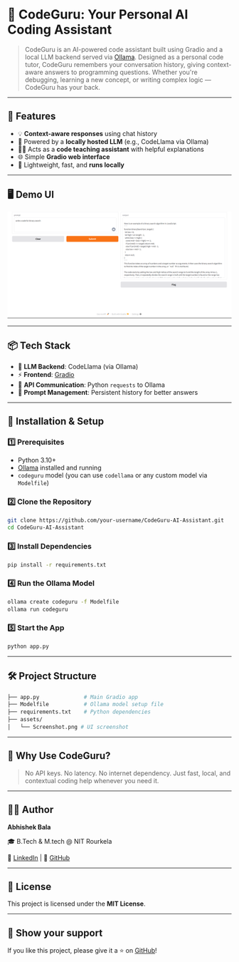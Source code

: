 # 🤖 CodeGuru: Your Personal AI Coding Assistant

> CodeGuru is an AI-powered code assistant built using Gradio and a local LLM backend served via [Ollama](https://ollama.com). Designed as a personal code tutor, CodeGuru remembers your conversation history, giving context-aware answers to programming questions. Whether you're debugging, learning a new concept, or writing complex logic — CodeGuru has your back.

---

## 🚀 Features

- 💡 **Context-aware responses** using chat history
- 🧠 Powered by a **locally hosted LLM** (e.g., CodeLlama via Ollama)
- 🧑‍🏫 Acts as a **code teaching assistant** with helpful explanations
- 🌐 Simple **Gradio web interface**
- 🧰 Lightweight, fast, and **runs locally**

---

## 🖥️ Demo UI

<img src="Assets/Screenshot.png" width="700" alt="CodeGuru Gradio UI Preview"/>

---

## 📦 Tech Stack

- 🧠 **LLM Backend**: CodeLlama (via Ollama)
- ⚡ **Frontend**: [Gradio](https://www.gradio.app/)
- 🔁 **API Communication**: Python `requests` to Ollama
- 📝 **Prompt Management**: Persistent history for better answers

---

## 🧰 Installation & Setup

### 1️⃣ Prerequisites
- Python 3.10+
- [Ollama](https://ollama.com/) installed and running
- `codeguru` model (you can use `codellama` or any custom model via `Modelfile`)

### 2️⃣ Clone the Repository

```bash
git clone https://github.com/your-username/CodeGuru-AI-Assistant.git
cd CodeGuru-AI-Assistant
```

### 3️⃣ Install Dependencies

```bash
pip install -r requirements.txt
```

### 4️⃣ Run the Ollama Model

```bash
ollama create codeguru -f Modelfile
ollama run codeguru
```

### 5️⃣ Start the App

```bash
python app.py
```

---

## 🛠️ Project Structure

```bash
├── app.py              # Main Gradio app
├── Modelfile           # Ollama model setup file
├── requirements.txt    # Python dependencies
├── assets/
│   └── Screenshot.png # UI screenshot
```

---

## 🤔 Why Use CodeGuru?

>No API keys. No latency. No internet dependency.
>Just fast, local, and contextual coding help whenever you need it.

---

## 🧑‍💻 Author

**Abhishek Bala**

🎓 B.Tech & M.tech @ NIT Rourkela

🔗 [LinkedIn](https://www.linkedin.com/in/abhishek-bala-ba1ab224b/) | 🐙 [GitHub](https://github.com/Electrolight123)

---

## 📄 License

This project is licensed under the **MIT License**.

---

## 🌟 Show your support

If you like this project, please give it a ⭐ on [GitHub]([https://github.com/Electrolight123/CodeGuru-AI-Assistant])!


